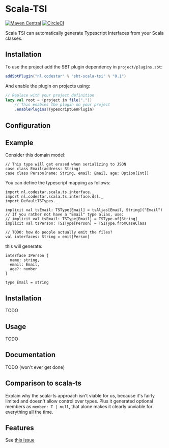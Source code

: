 # Scala-TSI

[![Maven Central](https://img.shields.io/maven-central/v/nl.codestart/scala-tsi.svg)](https://mvnrepository.com/artifact/nl.codestar/scala-tsi)
[![CircleCI](https://img.shields.io/circleci/project/github/code-star/scala-tsi.svg)](https://circleci.com/gh/code-star/scala-tsi/)

Scala TSI can automatically generate Typescript Interfaces from your Scala classes.

## Installation

To use the project add the SBT plugin dependency in `project/plugins.sbt`:

```scala
addSbtPlugin("nl.codestar" % "sbt-scala-tsi" % "0.1")
```

And enable the plugin on projects using:

```scala
// Replace with your project definition
lazy val root = (project in file("."))
    // This enables the plugin on your project
    .enablePlugins(TypescriptGenPlugin)
```

## Configuration


## Example
Consider this domain model:
```
// This type will get erased when serializing to JSON
case class Email(address: String)
case class Person(name: String, email: Email, age: Option[Int])

```

You can define the typescript mapping as follows:
```
import nl.codestar.scala.ts.interface._
import nl.codestar.scala.ts.interface.dsl._
import DefaultTSTypes._

implicit val tsEmail: TSType[Email] = tsAlias[Email, String]("Email")
// If you rather not have a "Email" type alias, use:
// implicit val tsEmail: TSType[Email] = TSType.of[String]
implicit val tsPerson: TSIType[Person] = TSIType.fromCaseClass

// TODO: how do people actually emit the files?
val interfaces: String = emit[Person]
```

this will generate:
```
interface IPerson {
  name: string,
  email: Email,
  age?: number
}

type Email = string
```

## Installation
TODO

## Usage
TODO

## Documentation
TODO (won't ever get done)

## Comparison to scala-ts

Explain why the scala-ts approach isn't viable for us, because it's fairly limited and doesn't allow control over types. Plus it generated optional members as `member: T | null`, that alone makes it clearly unviable for everything all the time.

## Features

See [this issue](https://github.com/code-star/scala-ts-interfaces/issues/1)
